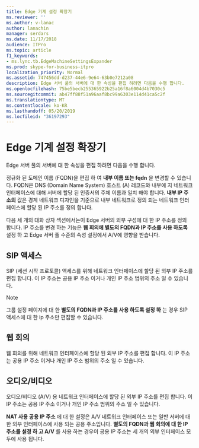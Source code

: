 ```yaml
---
title: Edge 기계 설정 확장기
ms.reviewer: ''
ms.author: v-lanac
author: lanachin
manager: serdars
ms.date: 11/17/2018
audience: ITPro
ms.topic: article
f1_keywords:
- ms.lync.tb.EdgeMachineSettingsExpander
ms.prod: skype-for-business-itpro
localization_priority: Normal
ms.assetid: 747456dd-d237-44e6-9e64-63b0e7212a08
description: Edge 서버 풀의 서버에 대 한 속성을 편집 하려면 다음을 수행 합니다.
ms.openlocfilehash: 75be5becb255365922b25a16f8a6004d4b7030c5
ms.sourcegitcommit: ab47ff88f51a96aaf8bc99a6303e114d41ca5c2f
ms.translationtype: MT
ms.contentlocale: ko-KR
ms.lasthandoff: 05/20/2019
ms.locfileid: "36197293"
---
```

# <a name="edge-machine-settings-expander"></a>Edge 기계 설정 확장기
 
Edge 서버 풀의 서버에 대 한 속성을 편집 하려면 다음을 수행 합니다.
  
정규화 된 도메인 이름 (FQDN)을 편집 하 여 **내부 이름 또는 fqdn** 을 변경할 수 있습니다. FQDN은 DNS (Domain Name System) 호스트 (A) 레코드와 내부에 지 네트워크 인터페이스에 대해 서버에 할당 된 인증서의 주체 이름과 일치 해야 합니다. **내부 IP 주소의** 값은 경계 네트워크 디자인을 기준으로 내부 네트워크로 정의 되는 네트워크 인터페이스에 할당 된 IP 주소를 정의 합니다.
  
다음 세 개의 대화 상자 섹션에서는이 Edge 서버의 외부 구성에 대 한 IP 주소를 정의 합니다. IP 주소를 변경 하는 기능은 **웹 회의에 별도의 FQDN과 IP 주소를 사용 하도록** 설정 하 고 Edge 서버 풀 수준의 속성 설정에서 A/V에 영향을 받습니다.
  
## <a name="sip-access"></a>SIP 액세스

SIP (세션 시작 프로토콜) 액세스를 위해 네트워크 인터페이스에 할당 된 외부 IP 주소를 편집 합니다. 이 IP 주소는 공용 IP 주소 이거나 개인 IP 주소 범위의 주소 일 수 있습니다.
  
> [!NOTE]
> 그룹 설정 페이지에 대 한 **별도의 FQDN과 IP 주소를 사용 하도록 설정 하** 는 경우 SIP 액세스에 대 한 ip 주소만 편집할 수 있습니다.
  
## <a name="web-conferencing"></a>웹 회의

웹 회의를 위해 네트워크 인터페이스에 할당 된 외부 IP 주소를 편집 합니다. 이 IP 주소는 공용 IP 주소 이거나 개인 IP 주소 범위의 주소 일 수 있습니다.
  
## <a name="audiovideo"></a>오디오/비디오

오디오/비디오 (A/V) 용 네트워크 인터페이스에 할당 된 외부 IP 주소를 편집 합니다. 이 IP 주소는 공용 IP 주소 이거나 개인 IP 주소 범위의 주소 일 수 있습니다.
  
**NAT 사용 공용 IP 주소** 에 대 한 설정은 A/V 네트워크 인터페이스 또는 일반 서버에 대 한 외부 인터페이스에 사용 되는 공용 주소입니다. **별도의 FQDN과 웹 회의에 대 한 IP 주소를 설정 하 고 A/V** 를 사용 하는 경우이 공용 IP 주소는 세 개의 외부 인터페이스 모두에 사용 됩니다.
  

